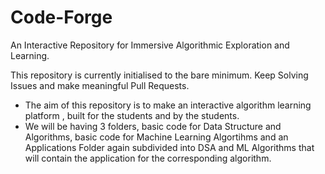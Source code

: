 # Code-Forge
An Interactive Repository for Immersive Algorithmic Exploration and Learning.

This repository is currently initialised to the bare minimum. 
Keep Solving Issues and make meaningful Pull Requests.

- The aim of this repository is to make an interactive algorithm learning platform , built for the students and by the students.
- We will be having 3 folders, basic code for Data Structure and Algorithms, basic code for Machine Learning Algortihms and an Applications Folder again subdivided into DSA and ML Algorithms that will contain the application for the corresponding algorithm.
